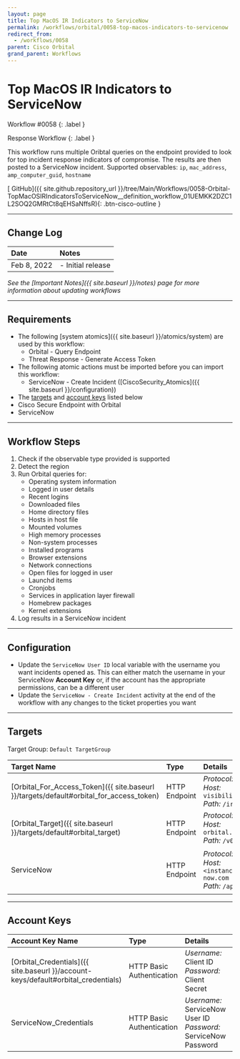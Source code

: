 ```yaml
---
layout: page
title: Top MacOS IR Indicators to ServiceNow
permalink: /workflows/orbital/0058-top-macos-indicators-to-servicenow
redirect_from:
  - /workflows/0058
parent: Cisco Orbital
grand_parent: Workflows
---
```


# Top MacOS IR Indicators to ServiceNow
<div markdown="1">
Workflow #0058
{: .label }

Response Workflow
{: .label }
</div>

This workflow runs multiple Oribtal queries on the endpoint provided to look for top incident response indicators of compromise. The results are then posted to a ServiceNow incident. Supported observables: `ip`, `mac_address`, `amp_computer_guid`, `hostname`

[<i class="fab fa-github mr-1"></i> GitHub]({{ site.github.repository_url }}/tree/Main/Workflows/0058-Orbital-TopMacOSIRIndicatorsToServiceNow__definition_workflow_01UEMKK2DZC1L2SOQ2GMRtCt8qEHSaNffsR){: .btn-cisco-outline }

---

## Change Log

| Date | Notes |
|:-----|:------|
| Feb 8, 2022 | - Initial release |

_See the [Important Notes]({{ site.baseurl }}/notes) page for more information about updating workflows_

---

## Requirements
* The following [system atomics]({{ site.baseurl }}/atomics/system) are used by this workflow:
	* Orbital - Query Endpoint
	* Threat Response - Generate Access Token
* The following atomic actions must be imported before you can import this workflow:
	* ServiceNow - Create Incident ([CiscoSecurity_Atomics]({{ site.baseurl }}/configuration))
* The [targets](#targets) and [account keys](#account-keys) listed below
* Cisco Secure Endpoint with Orbital
* ServiceNow

---

## Workflow Steps
1. Check if the observable type provided is supported
1. Detect the region
1. Run Orbital queries for:
	* Operating system information
	* Logged in user details
	* Recent logins
	* Downloaded files
	* Home directory files
	* Hosts in host file
	* Mounted volumes
	* High memory processes
	* Non-system processes
	* Installed programs
	* Browser extensions
	* Network connections
	* Open files for logged in user
	* Launchd items
	* Cronjobs
	* Services in application layer firewall
	* Homebrew packages
	* Kernel extensions
1. Log results in a ServiceNow incident

---

## Configuration
* Update the `ServiceNow User ID` local variable with the username you want incidents opened as. This can either match the username in your ServiceNow **Account Key** or, if the account has the appropriate permissions, can be a different user
* Update the `ServiceNow - Create Incident` activity at the end of the workflow with any changes to the ticket properties you want

---

## Targets
Target Group: `Default TargetGroup`

| Target Name | Type | Details | Account Keys | Notes |
|:------------|:-----|:--------|:-------------|:------|
| [Orbital_For_Access_Token]({{ site.baseurl }}/targets/default#orbital_for_access_token) | HTTP Endpoint | _Protocol:_ `HTTPS`<br />_Host:_ `visibility.amp.cisco.com`<br />_Path:_ `/iroh` | Orbital_Credentials | Created by default |
| [Orbital_Target]({{ site.baseurl }}/targets/default#orbital_target) | HTTP Endpoint | _Protocol:_ `HTTPS`<br />_Host:_ `orbital.amp.cisco.com`<br />_Path:_ `/v0` | None | Created by default |
| ServiceNow | HTTP Endpoint | _Protocol:_ `HTTPS`<br />_Host:_ `<instance>.service-now.com`<br />_Path:_ `/api` | ServiceNow_Credentials | Be sure to use your instance URL |

---

## Account Keys

| Account Key Name | Type | Details | Notes |
|:-----------------|:-----|:--------|:------|
| [Orbital_Credentials]({{ site.baseurl }}/account-keys/default#orbital_credentials) | HTTP Basic Authentication | _Username:_ Client ID<br />_Password:_ Client Secret | Created by default |
| ServiceNow_Credentials | HTTP Basic Authentication | _Username:_ ServiceNow User ID<br />_Password:_ ServiceNow Password | |
